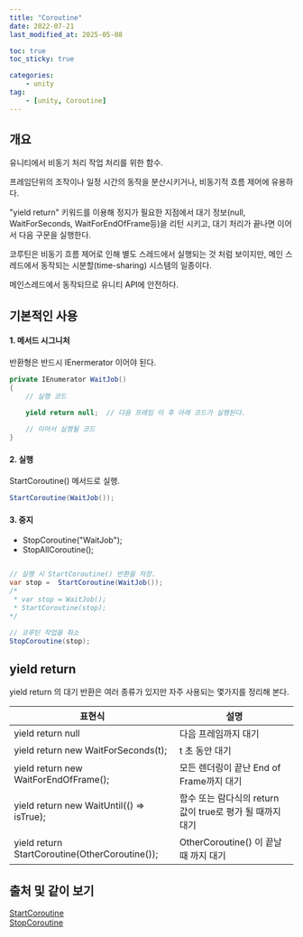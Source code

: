 ```yaml
---
title: "Coroutine"
date: 2022-07-21
last_modified_at: 2025-05-08

toc: true
toc_sticky: true

categories:
    - unity
tag:
    - [unity, Coroutine]
---
```


## 개요
유니티에서 비동기 처리 작업 처리를 위한 함수.

프레임단위의 조작이나 일정 시간의 동작을 분산시키거나, 비동기적 흐름 제어에 유용하다.

"yield return" 키워드를 이용해 정지가 필요한 지점에서 대기 정보(null, WaitForSeconds, WaitForEndOfFrame등)을 리턴 시키고, 대기 처리가 끝나면 이어서 다음 구문을 실행한다.

코루틴은 비동기 흐름 제어로 인해 별도 스레드에서 실행되는 것 처럼 보이지만, 메인 스레드에서 동작되는 시분할(time-sharing) 시스템의 일종이다.

메인스레드에서 동작되므로 유니티 API에 안전하다.

## 기본적인 사용
#### 1. 메서드 시그니처
반환형은 반드시 IEnermerator 이어야 된다.

```cs
private IEnumerator WaitJob()
{
    // 실행 코드

    yield return null;  // 다음 프레임 이 후 아래 코드가 실행된다.
    
    // 이어서 실행될 코드
}

```

#### 2. 실행
StartCoroutine() 메서드로 실행.

```cs
StartCoroutine(WaitJob());
```

#### 3. 중지
* StopCoroutine("WaitJob");
* StopAllCoroutine();

```cs

// 실행 시 StartCoroutine() 반환을 저장.
var stop =  StartCoroutine(WaitJob()); 
/*
 * var stop = WaitJob();
 * StartCoroutine(stop); 
*/

// 코루틴 작업을 취소
StopCoroutine(stop);
```

## yield return 
yield return 의 대기 반환은 여러 종류가 있지만 자주 사용되는 몇가지를 정리해 본다.

| 표현식 | 설명 |
|-------|-----|
| yield return null | 다음 프레임까지 대기 |
| yield return new WaitForSeconds(t); | t 초 동안 대기 |
| yield return new WaitForEndOfFrame(); | 모든 렌더링이 끝난 End of Frame까지 대기 |
| yield return new WaitUntil(() => isTrue); | 함수 또는 람다식의 return 값이 true로 평가 될 때까지 대기 |
| yield return StartCoroutine(OtherCoroutine()); | OtherCoroutine() 이 끝날 때 까지 대기 |



## 출처 및 같이 보기
[StartCoroutine](https://docs.unity3d.com/6000.0/Documentation/ScriptReference/MonoBehaviour.StartCoroutine.html)      
[StopCoroutine](hhttps://docs.unity3d.com/6000.0/Documentation/ScriptReference/MonoBehaviour.StopCoroutine.html)